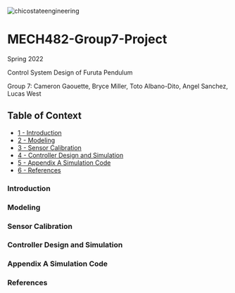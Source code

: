 ![chicostateengineering](https://user-images.githubusercontent.com/104525569/165656325-126c0024-a1b2-44f3-8fbc-4cbb8f84246b.png)
# MECH482-Group7-Project

 Spring 2022 
 
 Control System Design of Furuta Pendulum 
 
 Group 7: Cameron Gaouette, Bryce Miller, Toto Albano-Dito, Angel Sanchez, Lucas West 

## Table of Context
+ [1 - Introduction](#Introduction) 
+ [2 - Modeling](#Modeling)
+ [3 - Sensor Calibration](#Sensor-Calibration)
+ [4 - Controller Design and Simulation](#Controller-Design-and-Simulation)
+ [5 - Appendix A Simulation Code](#Appendix-A-Simulation-Code)
+ [6 - References](#References)

### Introduction

### Modeling

### Sensor Calibration

### Controller Design and Simulation 

### Appendix A Simulation Code

### References 

